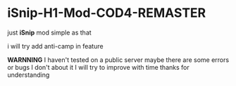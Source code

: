 # iSnip-H1-Mod-COD4-REMASTER
just **iSnip** mod simple as that 

i will try add anti-camp in feature

**WARNNING**
I haven't tested on a public server maybe there are some errors or bugs I don't about it 
I will try to improve with time thanks for understanding
